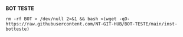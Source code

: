 
__BOT TESTE__

```rm -rf BOT > /dev/null 2>&1 && bash <(wget -qO- https://raw.githubusercontent.com/NT-GIT-HUB/BOT-TESTE/main/inst-botteste)```


